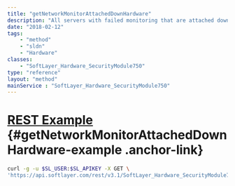 ```yaml
---
title: "getNetworkMonitorAttachedDownHardware"
description: "All servers with failed monitoring that are attached downstream to a piece of hardware."
date: "2018-02-12"
tags:
    - "method"
    - "sldn"
    - "Hardware"
classes:
    - "SoftLayer_Hardware_SecurityModule750"
type: "reference"
layout: "method"
mainService : "SoftLayer_Hardware_SecurityModule750"
---
```


# [REST Example](#getNetworkMonitorAttachedDownHardware-example) <a href="/article/rest/"><i class="fas fa-question"></i></a> {#getNetworkMonitorAttachedDownHardware-example .anchor-link} 
```bash
curl -g -u $SL_USER:$SL_APIKEY -X GET \
'https://api.softlayer.com/rest/v3.1/SoftLayer_Hardware_SecurityModule750/{SoftLayer_Hardware_SecurityModule750ID}/getNetworkMonitorAttachedDownHardware'
```
